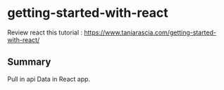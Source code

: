 # getting-started-with-react
Review react this tutorial : https://www.taniarascia.com/getting-started-with-react/

## Summary

Pull in api Data in React app.